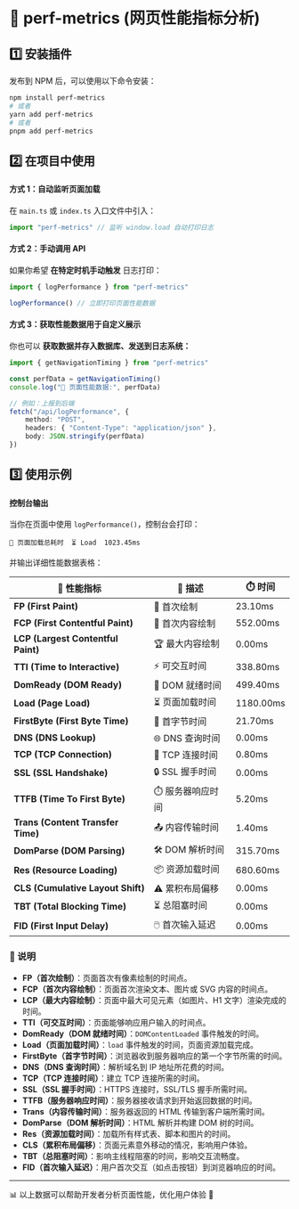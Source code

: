 # 🚀 perf-metrics (网页性能指标分析)

## 1️⃣ 安装插件

发布到 NPM 后，可以使用以下命令安装：

```sh
npm install perf-metrics
# 或者
yarn add perf-metrics
# 或者
pnpm add perf-metrics

```

## 2️⃣ 在项目中使用

#### 方式 1：自动监听页面加载

在 `main.ts` 或 `index.ts` 入口文件中引入：

```ts
import "perf-metrics" // 监听 window.load 自动打印日志
```

#### 方式 2：手动调用 API

如果你希望 **在特定时机手动触发** 日志打印：

```ts
import { logPerformance } from "perf-metrics"

logPerformance() // 立即打印页面性能数据
```

#### 方式 3：获取性能数据用于自定义展示

你也可以 **获取数据并存入数据库、发送到日志系统：**

```ts
import { getNavigationTiming } from "perf-metrics"

const perfData = getNavigationTiming()
console.log("🚀 页面性能数据:", perfData)

// 例如：上报到后端
fetch("/api/logPerformance", {
    method: "POST",
    headers: { "Content-Type": "application/json" },
    body: JSON.stringify(perfData)
})
```

## 3️⃣ 使用示例

#### 控制台输出

当你在页面中使用 `logPerformance()`，控制台会打印：

```plaintext
🚀 页面加载总耗时  ⏳ Load  1023.45ms
```

并输出详细性能数据表格：

| 🚀 **性能指标** | 📖 **描述** | ⏱️ **时间** |
|---------------|------------|-------------|
| **FP (First Paint)** | 🎨 首次绘制 | 23.10ms |
| **FCP (First Contentful Paint)** | 🎨 首次内容绘制 | 552.00ms |
| **LCP (Largest Contentful Paint)** | 🏆 最大内容绘制 | 0.00ms |
| **TTI (Time to Interactive)** | ⚡ 可交互时间 | 338.80ms |
| **DomReady (DOM Ready)** | 📄 DOM 就绪时间 | 499.40ms |
| **Load (Page Load)** | ⏳ 页面加载时间 | 1180.00ms |
| **FirstByte (First Byte Time)** | 📡 首字节时间 | 21.70ms |
| **DNS (DNS Lookup)** | 🌐 DNS 查询时间 | 0.00ms |
| **TCP (TCP Connection)** | 🔗 TCP 连接时间 | 0.80ms |
| **SSL (SSL Handshake)** | 🔒 SSL 握手时间 | 0.00ms |
| **TTFB (Time To First Byte)** | ⏱️ 服务器响应时间 | 5.20ms |
| **Trans (Content Transfer Time)** | 📤 内容传输时间 | 1.40ms |
| **DomParse (DOM Parsing)** | 🛠️ DOM 解析时间 | 315.70ms |
| **Res (Resource Loading)** | 📦 资源加载时间 | 680.60ms |
| **CLS (Cumulative Layout Shift)** | ⚠️ 累积布局偏移 | 0.00ms |
| **TBT (Total Blocking Time)** | ⏳ 总阻塞时间 | 0.00ms |
| **FID (First Input Delay)** | 🖱️ 首次输入延迟 | 0.00ms |

### 📌 说明
- **FP（首次绘制）**：页面首次有像素绘制的时间点。
- **FCP（首次内容绘制）**：页面首次渲染文本、图片或 SVG 内容的时间点。
- **LCP（最大内容绘制）**：页面中最大可见元素（如图片、H1 文字）渲染完成的时间。
- **TTI（可交互时间）**：页面能够响应用户输入的时间点。
- **DomReady（DOM 就绪时间）**：`DOMContentLoaded` 事件触发的时间。
- **Load（页面加载时间）**：`load` 事件触发的时间，页面资源加载完成。
- **FirstByte（首字节时间）**：浏览器收到服务器响应的第一个字节所需的时间。
- **DNS（DNS 查询时间）**：解析域名到 IP 地址所花费的时间。
- **TCP（TCP 连接时间）**：建立 TCP 连接所需的时间。
- **SSL（SSL 握手时间）**：HTTPS 连接时，SSL/TLS 握手所需时间。
- **TTFB（服务器响应时间）**：服务器接收请求到开始返回数据的时间。
- **Trans（内容传输时间）**：服务器返回的 HTML 传输到客户端所需时间。
- **DomParse（DOM 解析时间）**：HTML 解析并构建 DOM 树的时间。
- **Res（资源加载时间）**：加载所有样式表、脚本和图片的时间。
- **CLS（累积布局偏移）**：页面元素意外移动的情况，影响用户体验。
- **TBT（总阻塞时间）**：影响主线程阻塞的时间，影响交互流畅度。
- **FID（首次输入延迟）**：用户首次交互（如点击按钮）到浏览器响应的时间。

---

📊 以上数据可以帮助开发者分析页面性能，优化用户体验 🚀
